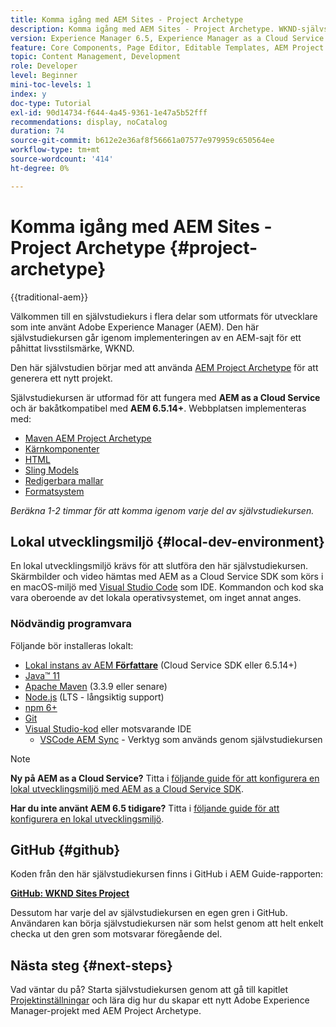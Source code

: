 ```yaml
---
title: Komma igång med AEM Sites - Project Archetype
description: Komma igång med AEM Sites - Project Archetype. WKND-självstudiekursen är en självstudiekurs i flera delar som utformats för utvecklare som är nybörjare på Adobe Experience Manager. Självstudiekursen går igenom implementeringen av en AEM-sajt för ett fiktivt livsstilsmärke, WKND. Självstudiekursen behandlar grundläggande ämnen som projektinställningar, prototyper, kärnkomponenter, redigerbara mallar, klientbibliotek och komponentutveckling.
version: Experience Manager 6.5, Experience Manager as a Cloud Service
feature: Core Components, Page Editor, Editable Templates, AEM Project Archetype
topic: Content Management, Development
role: Developer
level: Beginner
mini-toc-levels: 1
index: y
doc-type: Tutorial
exl-id: 90d14734-f644-4a45-9361-1e47a5b52fff
recommendations: display, noCatalog
duration: 74
source-git-commit: b612e2e36af8f56661a07577e979959c650564ee
workflow-type: tm+mt
source-wordcount: '414'
ht-degree: 0%

---
```


# Komma igång med AEM Sites - Project Archetype {#project-archetype}

{{traditional-aem}}

Välkommen till en självstudiekurs i flera delar som utformats för utvecklare som inte använt Adobe Experience Manager (AEM). Den här självstudiekursen går igenom implementeringen av en AEM-sajt för ett påhittat livsstilsmärke, WKND.

Den här självstudien börjar med att använda [AEM Project Archetype](https://experienceleague.adobe.com/docs/experience-manager-core-components/using/developing/archetype/overview.html?lang=sv-SE) för att generera ett nytt projekt.

Självstudiekursen är utformad för att fungera med **AEM as a Cloud Service** och är bakåtkompatibel med **AEM 6.5.14+**. Webbplatsen implementeras med:

* [Maven AEM Project Archetype](https://experienceleague.adobe.com/docs/experience-manager-core-components/using/developing/archetype/overview.html?lang=sv-SE)
* [Kärnkomponenter](https://experienceleague.adobe.com/docs/experience-manager-core-components/using/introduction.html?lang=sv-SE)
* [HTML](https://experienceleague.adobe.com/docs/experience-manager-htl/content/getting-started.html?lang=sv-SE)
* [Sling Models](https://sling.apache.org/documentation/bundles/models.html)
* [Redigerbara mallar](https://experienceleague.adobe.com/docs/experience-manager-learn/sites/page-authoring/template-editor-feature-video-use.html?lang=sv-SE)
* [Formatsystem](https://experienceleague.adobe.com/docs/experience-manager-learn/sites/page-authoring/style-system-feature-video-use.html?lang=sv-SE)

*Beräkna 1-2 timmar för att komma igenom varje del av självstudiekursen.*

## Lokal utvecklingsmiljö {#local-dev-environment}

En lokal utvecklingsmiljö krävs för att slutföra den här självstudiekursen. Skärmbilder och video hämtas med AEM as a Cloud Service SDK som körs i en macOS-miljö med [Visual Studio Code](https://code.visualstudio.com/) som IDE. Kommandon och kod ska vara oberoende av det lokala operativsystemet, om inget annat anges.

### Nödvändig programvara

Följande bör installeras lokalt:

* [Lokal instans av AEM **Författare**](https://experience.adobe.com/#/downloads) (Cloud Service SDK eller 6.5.14+)
* [Java™ 11](https://downloads.experiencecloud.adobe.com/content/software-distribution/en/general.html)
* [Apache Maven](https://maven.apache.org/) (3.3.9 eller senare)
* [Node.js](https://nodejs.org/en/) (LTS - långsiktig support)
* [npm 6+](https://www.npmjs.com/)
* [Git](https://git-scm.com/)
* [Visual Studio-kod](https://code.visualstudio.com/) eller motsvarande IDE
   * [VSCode AEM Sync](https://marketplace.visualstudio.com/items?itemName=yamato-ltd.vscode-aem-sync) - Verktyg som används genom självstudiekursen

>[!NOTE]
>
> **Ny på AEM as a Cloud Service?** Titta i [följande guide för att konfigurera en lokal utvecklingsmiljö med AEM as a Cloud Service SDK](https://experienceleague.adobe.com/docs/experience-manager-learn/cloud-service/local-development-environment-set-up/overview.html?lang=sv-SE).
>
> **Har du inte använt AEM 6.5 tidigare?** Titta i [följande guide för att konfigurera en lokal utvecklingsmiljö](https://experienceleague.adobe.com/docs/experience-manager-learn/foundation/development/set-up-a-local-aem-development-environment.html?lang=sv-SE).

## GitHub {#github}

Koden från den här självstudiekursen finns i GitHub i AEM Guide-rapporten:

**[GitHub: WKND Sites Project](https://github.com/adobe/aem-guides-wknd)**

Dessutom har varje del av självstudiekursen en egen gren i GitHub. Användaren kan börja självstudiekursen när som helst genom att helt enkelt checka ut den gren som motsvarar föregående del.

## Nästa steg {#next-steps}

Vad väntar du på? Starta självstudiekursen genom att gå till kapitlet [Projektinställningar](project-setup.md) och lära dig hur du skapar ett nytt Adobe Experience Manager-projekt med AEM Project Archetype.
